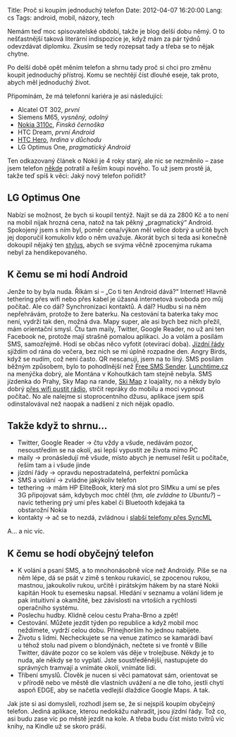 Title: Proč si koupím jednoduchý telefon
Date: 2012-04-07 16:20:00
Lang: cs
Tags: android, mobil, názory, tech

Nemám teď moc spisovatelské období, takže je blog delší dobu němý. O to nešťastnější taková literární indispozice je, když mám za pár týdnů odevzdávat diplomku. Zkusím se tedy rozepsat tady a třeba se to nějak chytne.

Po delší době opět měním telefon a shrnu tady proč si chci pro změnu koupit jednoduchý přístroj. Komu se nechtějí číst dlouhé eseje, tak proto, abych měl jednoduchý život.

Připomínám, že má telefonní kariéra je asi následující:

-   Alcatel OT 302, *první*
-   Siemens M65, *vysněný, odolný*
-   [Nokia 3110c]({filename}2008-03-16_finska-cernoska.md), *Finská černoška*
-   HTC Dream, *první Android*
-   [HTC Hero]({filename}2011-07-21_hloupe-chytre-telefony.md), *hrdina v důchodu*
-   LG Optimus One, *pragmatický Android*

Ten odkazovaný článek o Nokii je 4 roky starý, ale nic se nezměnilo – zase jsem telefon [někde](https://imgur.com/a/i87YM) potratil a řeším koupi nového. To už jsem prostě já, takže teď spíš k věci: Jaký nový telefon pořídit?

## LG Optimus One

Nabízí se možnost, že bych si koupil tentýž. Najít se dá za 2800 Kč a to není na mobil nijak hrozná cena, natož na tak pěkný „pragmatický“ Android. Spokojený jsem s ním byl, poměr cena/výkon měl velice dobrý a určitě bych jej doporučil komukoliv kdo o něm uvažuje. Akorát bych si teda asi konečně dokoupil nějaký ten [stylus](http://www.chytremobily.cz/Stylusy/Stylus-tuzka-pro-LG-Optimus-One.html), abych se svýma věčně zpocenýma rukama nebyl za hendikepovaného.

## K čemu se mi hodí Android

Jenže to by byla nuda. Říkám si – „Co ti ten Android dává?“ Internet! Hlavně tethering přes wifi nebo přes kabel je úžasná internetová svoboda pro můj počítač. Ale co dál? Synchronizaci kontaktů. A dál? Hudbu si na něm nepřehrávám, protože to žere baterku. Na cestování ta baterka taky moc není, vydrží tak den, možná dva. Mapy super, ale asi bych bez nich přežil, mám orientační smysl. Čtu tam maily, Twitter, Google Reader, no už ani ten Facebook ne, protože mají strašně pomalou aplikaci. Jo a volám a posílám SMS, samozřejmě. Hodí se občas něco vyfotit (otevírací
doba). [Jízdní řády](https://play.google.com/store/apps/details?id=cz.fhejl.pubtran) sjíždím od rána do večera, bez nich se mi úplně rozpadne den. Angry Birds, když se nudím, což není často. QR nescanuji, jsem na to líný. SMS posílám běžným způsobem, bylo to pohodlnější než [Free SMS Sender](https://play.google.com/store/apps/details?id=cz.vojtisek.freesmssender). [Lunchtime.cz](https://play.google.com/store/apps/details?id=cz.lunchtime.android) na menýčka dobrý, ale Montána v Kohoutkách tam stejně nebyla. SMS jízdenka do Prahy, Sky Map na rande, [Ski Map](https://play.google.com/store/apps/details?id=net.skimap) z loajality, no a někdy bylo dobrý [přes wifi pustit rádio](https://play.google.com/store/apps/details?id=tunein.player), strčit repráky do mobilu a moci vypnout počítač. No ale nalejme si stoprocentního džusu, aplikace jsem spíš odinstalovával než naopak a nadšení z nich nějak opadlo.

## Takže když to shrnu…

-   Twitter, Google Reader → čtu vždy a všude, nedávám pozor, nesoustředím se na okolí, asi lepší vypustit ze života mimo PC
-   maily → pronásledují mě všude, místo abych je nemusel řešit u počítače, řeším tam a i všude jinde
-   jízdní řády → opravdu nepostradatelná, perfektní pomůcka
-   SMS a volání → zvládne jakýkoliv telefon
-   tethering → mám HP EliteBook, který má slot pro SIMku a umí se přes 3G připojovat sám, kdybych moc chtěl (*hm, ale zvládne to Ubuntu?*) – navíc tethering prý umí přes kabel či Bluetooth kdejaká ta obstarožní Nokia
-   kontakty → ač se to nezdá, zvládnou i [slabší telefony přes SyncML](http://www.google.com/mobile/sync/)

A… a nic víc.

## K čemu se hodí obyčejný telefon

-   K volání a psaní SMS, a to mnohonásobně více než Androidy. Píše se na něm lépe, dá se psát v zimě s tenkou rukavicí, se zpocenou rukou, mastnou, jakoukoliv rukou, určitě i pirátským hákem by na staré Nokii kapitán Hook tu esemesku napsal. Hledání v seznamu a volání lidem je pak intuitivní a okamžité, bez závislosti na vrtoších a rychlosti operačního systému.
-   Poslechu hudby. Klidně celou cestu Praha-Brno a zpět!
-   Cestování. Můžete jezdit týden po republice a když mobil moc neždímete, vydrží celou dobu. Přinejhorším ho jednou nabijete.
-   Životu s lidmi. Necheckujete se na venue zatímco se kamarádi baví u téhož stolu nad pivem o blondýnách, nečtete si ve frontě v Bille Twitter, dáváte pozor co se kolem vás děje v trolejbuse. Někdy je to nuda, ale někdy se to vyplatí. Jste soustředěnější, nastupujete do správných tramvají a vnímáte okolí, vnímáte lidi.
-   Tříbení smyslů. Člověk je nucen si věci pamatovat sám, orientovat se v přírodě nebo ve městě dle vlastních uvážení a ne dle toho, jestli chytí aspoň EDGE, aby se načetla vedlejší dlaždice Google Maps. A tak.

Jak jste si asi domysleli, rozhodl jsem se, že si nejspíš koupím obyčejný telefon. Jediná aplikace, kterou nedokážu nahradit, jsou jízdní řády. Tož co, asi budu zase víc po městě jezdit na kole. A třeba budu číst místo tvitrů víc knihy, na Kindle už se skoro práší.
